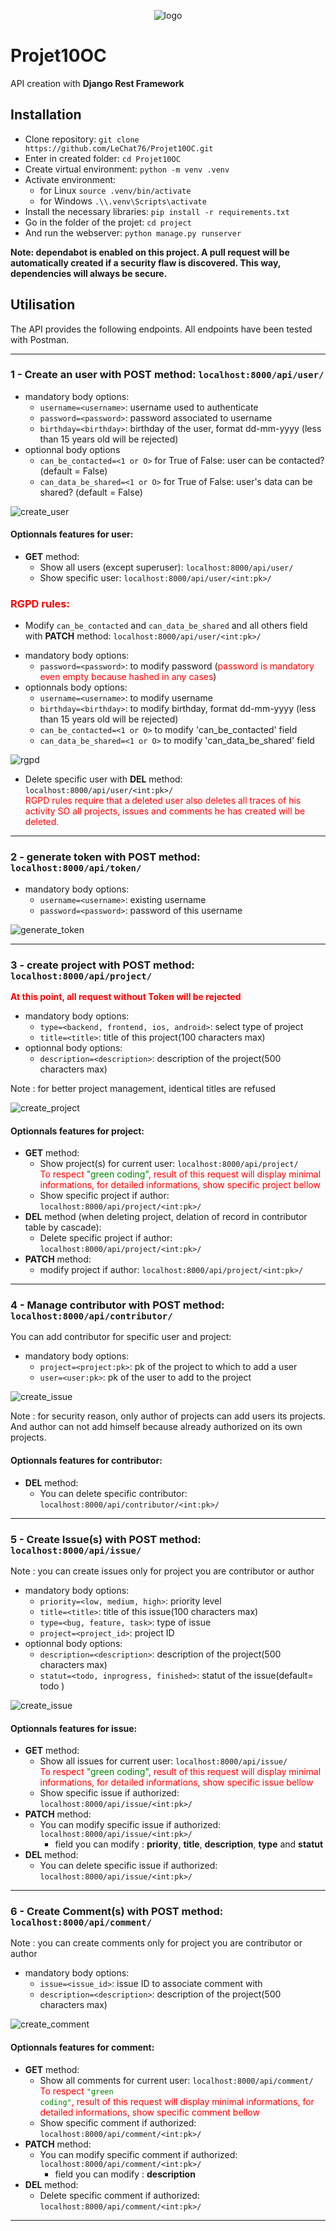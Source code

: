 <p align="center">
 <img alt="logo" src="https://github.com/LeChat76/Projet10OC/assets/119883313/a0820c54-3c47-4f29-b81a-43990c58e9c5">
</p>

# Projet10OC
API creation with __Django Rest Framework__

## Installation

* Clone repository: `git clone https://github.com/LeChat76/Projet10OC.git`  
* Enter in created folder: `cd Projet10OC`  
* Create virtual environment: `python -m venv .venv`  
* Activate environment:  
    * for Linux `source .venv/bin/activate`  
    * for Windows `.\\.venv\Scripts\activate`  
* Install the necessary libraries: `pip install -r requirements.txt`  
* Go in the folder of the projet: `cd project`  
* And run the webserver: `python manage.py runserver`  

**Note: dependabot is enabled on this project. A pull request will be automatically created if a security flaw is discovered. This way, dependencies will always be secure.**

## Utilisation
The API provides the following endpoints.
All endpoints have been tested with Postman.

----------------------------------------------------------------------------------

### 1 - Create an user with **POST** method: `localhost:8000/api/user/`
* mandatory body options:
    - `username=<username>`: username used to authenticate
    - `password=<password>`: password associated to username
    - `birthday=<birthday>`: birthday of the user, format dd-mm-yyyy (less than 15 years old will be rejected)
* optionnal body options
    - `can_be_contacted=<1 or O>` for True of False: user can be contacted? (default = False)
    - `can_data_be_shared=<1 or O>`  for True of False: user's data can be shared? (default = False)

 <img alt="create_user" src="https://github.com/LeChat76/Projet10OC/assets/119883313/669f4860-cea7-40b6-b870-25419a76ca69">

#### Optionnals features for **user**:
- **GET** method:
    - Show all users (except superuser): `localhost:8000/api/user/`
    - Show specific user: `localhost:8000/api/user/<int:pk>/`

### <font color="red">RGPD rules:</font>
- Modify `can_be_contacted` and `can_data_be_shared` and all others field with **PATCH** method: `localhost:8000/api/user/<int:pk>/`
* mandatory body options:  
    - `password=<password>`: to modify password (<font color="red">password is mandatory even empty because hashed in any cases</font>)
* optionnals body options: 
    - `username=<username>`: to modify username  
    - `birthday=<birthday>`: to modify birthday, format dd-mm-yyyy (less than 15 years old will be rejected)  
    - `can_be_contacted=<1 or O>` to modify 'can_be_contacted' field 
    - `can_data_be_shared=<1 or O>`  to modify 'can_data_be_shared' field  


<img alt="rgpd" src="https://github.com/LeChat76/Projet10OC/assets/119883313/1cf0bf05-38a8-4652-a24f-d78e096e13e7">   

- Delete specific user with **DEL** method: `localhost:8000/api/user/<int:pk>/`  
<font color="red">RGPD rules require that a deleted user also deletes all traces of his activity SO all projects, issues and comments he has created will be deleted.</font>

----------------------------------------------------------------------------------

### 2 - generate token with **POST** method: `localhost:8000/api/token/`
* mandatory body options:
    - `username=<username>`: existing username
    - `password=<password>`: password of this username

<img alt="generate_token" src="https://github.com/LeChat76/Projet10OC/assets/119883313/91cc8beb-c5d8-431c-be0d-7e93e5aaa9e8">

----------------------------------------------------------------------------------

### 3 - create project with **POST** method: `localhost:8000/api/project/`
<font color="red">**At this point, all request without Token will be rejected**</font>
* mandatory body options:
    - `type=<backend, frontend, ios, android>`: select type of project
    - `title=<title>`: title of this project(100 characters max)
* optionnal body options:
    - `description=<description>`: description of the project(500 characters max)  

Note : for better project management, identical titles are refused

<img alt="create_project" src="https://github.com/LeChat76/Projet10OC/assets/119883313/3380790e-9632-4610-b98b-87b640541fce">

#### Optionnals features for **project**:
- **GET** method:
    - Show project(s) for current user: `localhost:8000/api/project/`  
    <font color="red">To respect <font color="green">"green coding"</font>, result of this request will display minimal informations, for detailed informations, show specific project bellow</font>
    - Show specific project if author: `localhost:8000/api/project/<int:pk>/`  
- **DEL** method (when deleting project, delation of record in contributor table by cascade):  
    - Delete specific project if author: `localhost:8000/api/project/<int:pk>/`  
- **PATCH** method:  
    - modify project if author: `localhost:8000/api/project/<int:pk>/`  

----------------------------------------------------------------------------------

### 4 - Manage contributor with **POST** method: `localhost:8000/api/contributor/`
You can add contributor for specific user and project:  
* mandatory body options:  
    - `project=<project:pk>`: pk of the project to which to add a user  
    - `user=<user:pk>`: pk of the user to add to the project  

<img alt="create_issue" src="https://github.com/LeChat76/Projet10OC/assets/119883313/f8b641ec-5a6a-47ce-a1ae-9576195e72f9">

Note : for security reason, only author of projects can add users its projects. And author can not add himself
because already authorized on its own projects.

#### Optionnals features for **contributor**:  
- **DEL** method:
    - You can delete specific contributor: `localhost:8000/api/contributor/<int:pk>/` 

----------------------------------------------------------------------------------

### 5 - Create Issue(s) with **POST** method: `localhost:8000/api/issue/`
Note : you can create issues only for project you are contributor or author  
* mandatory body options:  
    - `priority=<low, medium, high>`: priority level  
    - `title=<title>`: title of this issue(100 characters max)  
    - `type=<bug, feature, task>`: type of issue  
    - `project=<project_id>`: project ID  
* optionnal body options:  
    - `description=<description>`: description of the project(500 characters max)  
    - `statut=<todo, inprogress, finished>`: statut of the issue(default= todo )  

<img alt="create_issue" src="https://github.com/LeChat76/Projet10OC/assets/119883313/b9e18196-ed9f-47d3-bff4-a874ae741c31">

#### Optionnals features for **issue**:  
- **GET** method:  
    - Show all issues for current user: `localhost:8000/api/issue/`  
    <font color="red">To respect <font color="green">"green coding"</font>, result of this request will display minimal informations, for detailed informations, show specific issue bellow</font>
    - Show specific issue if authorized: `localhost:8000/api/issue/<int:pk>/`  
- **PATCH** method:
    - You can modify specific issue if authorized: `localhost:8000/api/issue/<int:pk>/` 
        - field you can modify : __priority__, __title__, __description__, __type__ and __statut__
- **DEL** method:
    - You can delete specific issue if authorized: `localhost:8000/api/issue/<int:pk>/` 

----------------------------------------------------------------------------------

### 6 - Create Comment(s) with **POST** method: `localhost:8000/api/comment/`
Note : you can create comments only for project you are contributor or author
* mandatory body options:
    - `issue=<issue_id>`: issue ID to associate comment with
    - `description=<description>`: description of the project(500 characters max)

<img alt="create_comment" src="https://github.com/LeChat76/Projet10OC/assets/119883313/cc81f63e-0e38-49ef-b7ae-e0720c22f7ac">

#### Optionnals features for **comment**:  
- **GET** method:  
    - Show all comments for current user: `localhost:8000/api/comment/`  
    <font color="red">To respect <code style="color : green">"green coding"</code>, result of this request will display minimal informations, for detailed informations, show specific comment bellow</font>
    - Show specific comment if authorized: `localhost:8000/api/comment/<int:pk>/`  
- **PATCH** method:
    - You can modify specific comment if authorized: `localhost:8000/api/comment/<int:pk>/`  
        - field you can modify : __description__
- **DEL** method:
    - Delete specific comment if authorized: `localhost:8000/api/comment/<int:pk>/` 

----------------------------------------------------------------------------------
